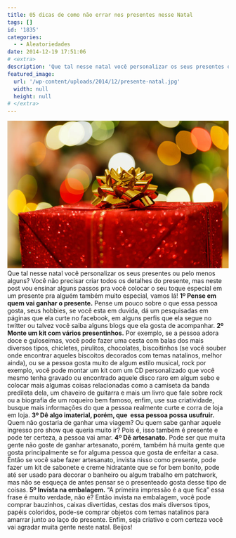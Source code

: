 ```yaml
---
title: 05 dicas de como não errar nos presentes nesse Natal
tags: []
id: '1835'
categories:
  - - Aleatoriedades
date: 2014-12-19 17:51:06
# <extra>
description: 'Que tal nesse natal você personalizar os seus presentes ou pelo menos alguns? Você não precisar criar todos os detalhes do presente, mas neste post vou ensinar alguns passos pra você colocar o seu toque especial em um presente pra alguém também muito especial, vamos lá! 1º Pense em quem vai ganhar o presente. Pense um pouco sobre o que essa pessoa gosta, seus hobbies, se você esta em duvida, dá um pesquisadas em páginas que ela curte no facebook, em alguns perfis que ela segue no twitter ou talvez você saiba alguns blogs que ela gosta de acompanhar. 2º Monte um kit com vários presentinhos. Por exemplo, se a pessoa adora doce e guloseimas, você pode fazer uma cesta com balas dos mais diversos tipos, chicletes, pirulitos, chocolates, biscoitinhos (se você souber onde encontrar aqueles biscoitos decorados com temas &hellip;'
featured_image: 
  url: '/wp-content/uploads/2014/12/presente-natal.jpg'
  width: null
  height: null
# </extra>
---
```


[![presente natal](/wp-content/uploads/2014/12/presente-natal.jpg)](/wp-content/uploads/2014/12/presente-natal.jpg) Que tal nesse natal você personalizar os seus presentes ou pelo menos alguns? Você não precisar criar todos os detalhes do presente, mas neste post vou ensinar alguns passos pra você colocar o seu toque especial em um presente pra alguém também muito especial, vamos lá! **1º Pense em quem vai ganhar o presente.** Pense um pouco sobre o que essa pessoa gosta, seus hobbies, se você esta em duvida, dá um pesquisadas em páginas que ela curte no facebook, em alguns perfis que ela segue no twitter ou talvez você saiba alguns blogs que ela gosta de acompanhar. **2º Monte um kit com vários presentinhos.** Por exemplo, se a pessoa adora doce e guloseimas, você pode fazer uma cesta com balas dos mais diversos tipos, chicletes, pirulitos, chocolates, biscoitinhos (se você souber onde encontrar aqueles biscoitos decorados com temas natalinos, melhor ainda), ou se a pessoa gosta muito de algum estilo musical, rock por exemplo, você pode montar um kit com um CD personalizado que você mesmo tenha gravado ou encontrado aquele disco raro em algum sebo e colocar mais algumas coisas relacionadas como a camiseta da banda predileta dela, um chaveiro de guitarra e mais um livro que fale sobre rock ou a biografia de um roqueiro bem famoso, enfim, use sua criatividade, busque mais informações do que a pessoa realmente curte e corra de loja em loja. **3º Dê algo imaterial, porém, que  essa pessoa possa usufruir.** Quem não gostaria de ganhar uma viagem? Ou quem sabe ganhar aquele ingresso pro show que queria muito ir? Pois é, isso também é presente e pode ter certeza, a pessoa vai amar. **4º Dê artesanato.** Pode ser que muita gente não goste de ganhar artesanato, porém, também há muita gente que gosta principalmente se for alguma pessoa que gosta de enfeitar a casa. Então se você sabe fazer artesanato, invista nisso como presente, pode fazer um kit de sabonete e creme hidratante que se for bem bonito, pode até ser usado para decorar o banheiro ou algum trabalho em patchwork, mas não se esqueça de antes pensar se o presenteado gosta desse tipo de coisas. **5º Invista na embalagem.** “A primeira impressão é a que fica” essa frase é muito verdade, não é? Então invista na embalagem, você pode comprar bauzinhos, caixas divertidas, cestas dos mais diversos tipos, papéis coloridos, pode-se comprar objetos com temas natalinos para amarrar junto ao laço do presente. Enfim, seja criativo e com certeza você vai agradar muita gente neste natal. Beijos!
